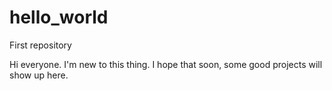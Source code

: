 # hello_world
First repository

Hi everyone.
I'm new to this thing. I hope that soon, some good projects will show up here.
